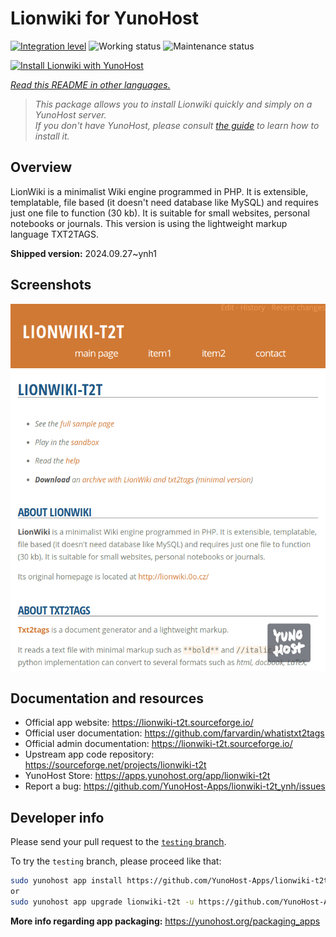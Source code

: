 <!--
N.B.: This README was automatically generated by <https://github.com/YunoHost/apps/tree/master/tools/readme_generator>
It shall NOT be edited by hand.
-->

# Lionwiki for YunoHost

[![Integration level](https://apps.yunohost.org/badge/integration/lionwiki-t2t)](https://ci-apps.yunohost.org/ci/apps/lionwiki-t2t/)
![Working status](https://apps.yunohost.org/badge/state/lionwiki-t2t)
![Maintenance status](https://apps.yunohost.org/badge/maintained/lionwiki-t2t)

[![Install Lionwiki with YunoHost](https://install-app.yunohost.org/install-with-yunohost.svg)](https://install-app.yunohost.org/?app=lionwiki-t2t)

*[Read this README in other languages.](./ALL_README.md)*

> *This package allows you to install Lionwiki quickly and simply on a YunoHost server.*  
> *If you don't have YunoHost, please consult [the guide](https://yunohost.org/install) to learn how to install it.*

## Overview

LionWiki is a minimalist Wiki engine programmed in PHP. It is extensible, templatable, file based (it doesn't need database like MySQL) and requires just one file to function (30 kb). It is suitable for small websites, personal notebooks or journals. This version is using the lightweight markup language TXT2TAGS.


**Shipped version:** 2024.09.27~ynh1

## Screenshots

![Screenshot of Lionwiki](./doc/screenshots/screenshot_lionwikit2t.png)

## Documentation and resources

- Official app website: <https://lionwiki-t2t.sourceforge.io/>
- Official user documentation: <https://github.com/farvardin/whatistxt2tags>
- Official admin documentation: <https://lionwiki-t2t.sourceforge.io/>
- Upstream app code repository: <https://sourceforge.net/projects/lionwiki-t2t>
- YunoHost Store: <https://apps.yunohost.org/app/lionwiki-t2t>
- Report a bug: <https://github.com/YunoHost-Apps/lionwiki-t2t_ynh/issues>

## Developer info

Please send your pull request to the [`testing` branch](https://github.com/YunoHost-Apps/lionwiki-t2t_ynh/tree/testing).

To try the `testing` branch, please proceed like that:

```bash
sudo yunohost app install https://github.com/YunoHost-Apps/lionwiki-t2t_ynh/tree/testing --debug
or
sudo yunohost app upgrade lionwiki-t2t -u https://github.com/YunoHost-Apps/lionwiki-t2t_ynh/tree/testing --debug
```

**More info regarding app packaging:** <https://yunohost.org/packaging_apps>
